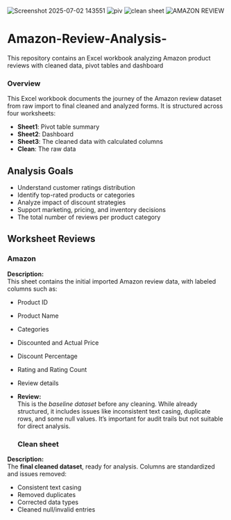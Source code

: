 ![Screenshot 2025-07-02 143551](https://github.com/user-attachments/assets/2223325f-d4bc-45d8-8309-a35174d425f4)
![piv ](https://github.com/user-attachments/assets/d37fa7c5-70e4-460e-9c5e-209a1f243909)
![clean sheet](https://github.com/user-attachments/assets/4726e611-6955-4623-b9a0-49e6a68f61b1)
![AMAZON REVIEW  ](https://github.com/user-attachments/assets/2184c33f-82d7-454c-b27e-ec087fea40fb)
# Amazon-Review-Analysis-
This repository contains an Excel workbook analyzing Amazon product reviews with cleaned data, pivot tables and dashboard

### Overview
This Excel workbook documents the journey of the Amazon review dataset from raw import to final cleaned and analyzed forms. It is structured across four worksheets:

- **Sheet1**: Pivot table summary
- **Sheet2**: Dashboard
- **Sheet3**:  The cleaned data with calculated columns
- **Clean**: The raw data

##  Analysis Goals
- Understand customer ratings distribution
- Identify top-rated products or categories
- Analyze impact of discount strategies
- Support marketing, pricing, and inventory decisions
- The total number of reviews per product category

 ## Worksheet Reviews

 ### Amazon
**Description:**  
This sheet contains the initial imported Amazon review data, with labeled columns such as:

- Product ID
- Product Name
- Categories
- Discounted and Actual Price
- Discount Percentage
- Rating and Rating Count
- Review details
- **Review:**  
This is the *baseline dataset* before any cleaning. While already structured, it includes issues like inconsistent text casing, duplicate rows, and some null values. It’s important for audit trails but not suitable for direct analysis.

  ###  Clean sheet
**Description:**  
The **final cleaned dataset**, ready for analysis. Columns are standardized and issues removed:

- Consistent text casing
- Removed duplicates
- Corrected data types
- Cleaned null/invalid entries


